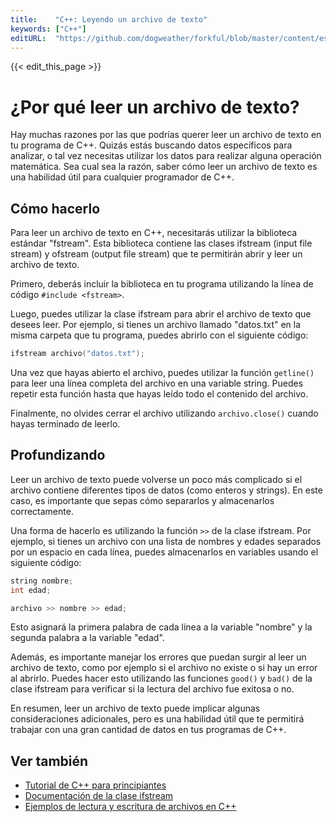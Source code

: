 ```yaml
---
title:    "C++: Leyendo un archivo de texto"
keywords: ["C++"]
editURL:  "https://github.com/dogweather/forkful/blob/master/content/es/cpp/reading-a-text-file.md"
---
```


{{< edit_this_page >}}

# ¿Por qué leer un archivo de texto?

Hay muchas razones por las que podrías querer leer un archivo de texto en tu programa de C++. Quizás estás buscando datos específicos para analizar, o tal vez necesitas utilizar los datos para realizar alguna operación matemática. Sea cual sea la razón, saber cómo leer un archivo de texto es una habilidad útil para cualquier programador de C++.

## Cómo hacerlo

Para leer un archivo de texto en C++, necesitarás utilizar la biblioteca estándar "fstream". Esta biblioteca contiene las clases ifstream (input file stream) y ofstream (output file stream) que te permitirán abrir y leer un archivo de texto.

Primero, deberás incluir la biblioteca en tu programa utilizando la línea de código `#include <fstream>`.

Luego, puedes utilizar la clase ifstream para abrir el archivo de texto que desees leer. Por ejemplo, si tienes un archivo llamado "datos.txt" en la misma carpeta que tu programa, puedes abrirlo con el siguiente código:

```C++
ifstream archivo("datos.txt");
```

Una vez que hayas abierto el archivo, puedes utilizar la función `getline()` para leer una línea completa del archivo en una variable string. Puedes repetir esta función hasta que hayas leído todo el contenido del archivo.

Finalmente, no olvides cerrar el archivo utilizando `archivo.close()` cuando hayas terminado de leerlo.

## Profundizando

Leer un archivo de texto puede volverse un poco más complicado si el archivo contiene diferentes tipos de datos (como enteros y strings). En este caso, es importante que sepas cómo separarlos y almacenarlos correctamente.

Una forma de hacerlo es utilizando la función `>>` de la clase ifstream. Por ejemplo, si tienes un archivo con una lista de nombres y edades separados por un espacio en cada línea, puedes almacenarlos en variables usando el siguiente código:

```C++
string nombre;
int edad;

archivo >> nombre >> edad;
```

Esto asignará la primera palabra de cada línea a la variable "nombre" y la segunda palabra a la variable "edad".

Además, es importante manejar los errores que puedan surgir al leer un archivo de texto, como por ejemplo si el archivo no existe o si hay un error al abrirlo. Puedes hacer esto utilizando las funciones `good()` y `bad()` de la clase ifstream para verificar si la lectura del archivo fue exitosa o no.

En resumen, leer un archivo de texto puede implicar algunas consideraciones adicionales, pero es una habilidad útil que te permitirá trabajar con una gran cantidad de datos en tus programas de C++.

## Ver también

- [Tutorial de C++ para principiantes](https://www.programiz.com/cpp-programming)
- [Documentación de la clase ifstream](https://www.cplusplus.com/reference/fstream/ifstream/)
- [Ejemplos de lectura y escritura de archivos en C++](https://www.geeksforgeeks.org/reading-writing-text-files-c/)